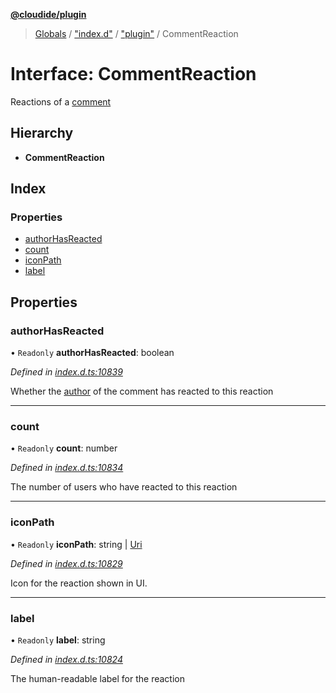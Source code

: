 **[@cloudide/plugin](../README.md)**

> [Globals](../README.md) / ["index.d"](../modules/_index_d_.md) / ["plugin"](../modules/_index_d_._plugin_.md) / CommentReaction

# Interface: CommentReaction

Reactions of a [comment](#Comment)

## Hierarchy

* **CommentReaction**

## Index

### Properties

* [authorHasReacted](_index_d_._plugin_.commentreaction.md#authorhasreacted)
* [count](_index_d_._plugin_.commentreaction.md#count)
* [iconPath](_index_d_._plugin_.commentreaction.md#iconpath)
* [label](_index_d_._plugin_.commentreaction.md#label)

## Properties

### authorHasReacted

• `Readonly` **authorHasReacted**: boolean

*Defined in [index.d.ts:10839](https://github.com/huaweicloud/cloudide-plugin-api/blob/1ab5ef8/index.d.ts#L10839)*

Whether the [author](CommentAuthorInformation) of the comment has reacted to this reaction

___

### count

• `Readonly` **count**: number

*Defined in [index.d.ts:10834](https://github.com/huaweicloud/cloudide-plugin-api/blob/1ab5ef8/index.d.ts#L10834)*

The number of users who have reacted to this reaction

___

### iconPath

• `Readonly` **iconPath**: string \| [Uri](../classes/_index_d_._plugin_.uri.md)

*Defined in [index.d.ts:10829](https://github.com/huaweicloud/cloudide-plugin-api/blob/1ab5ef8/index.d.ts#L10829)*

Icon for the reaction shown in UI.

___

### label

• `Readonly` **label**: string

*Defined in [index.d.ts:10824](https://github.com/huaweicloud/cloudide-plugin-api/blob/1ab5ef8/index.d.ts#L10824)*

The human-readable label for the reaction
